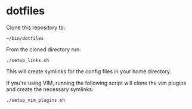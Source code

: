 dotfiles
========

Clone this repository to:

    ~/bin/dotfiles

From the cloned directory run:

    ./setup_links.sh

This will create symlinks for the config files in your home directory.

If you're using VIM, running the following script will clone the vim plugins and create the necessary symlinks:

    ./setup_vim_plugins.sh

